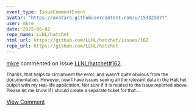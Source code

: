 ```yaml
---
event_type: IssueCommentEvent
avatar: "https://avatars.githubusercontent.com/u/15332907?"
user: mkre
date: 2025-06-02
repo_name: LLNL/hatchet
html_url: https://github.com/LLNL/hatchet/issues/162
repo_url: https://github.com/LLNL/hatchet
---
```


<a href='https://github.com/mkre' target='_blank'>mkre</a> commented on issue <a href='https://github.com/LLNL/hatchet/issues/162' target='_blank'>LLNL/hatchet#162</a>.

<small>Thanks, that helps to circumvent the error, and wasn't quite obvious from the documentation. However, now I have issues seeing all the relevant data in the Hatchet output with my real-life application. Not sure if it is related to the issue reported above. Please let me know if I should create a separate ticket for that....</small>

<a href='https://github.com/LLNL/hatchet/issues/162' target='_blank'>View Comment</a>